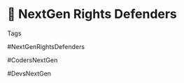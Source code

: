 # 🚧 NextGen Rights Defenders





Tags

\#NextGenRightsDefenders

\#CodersNextGen

\#DevsNextGen



